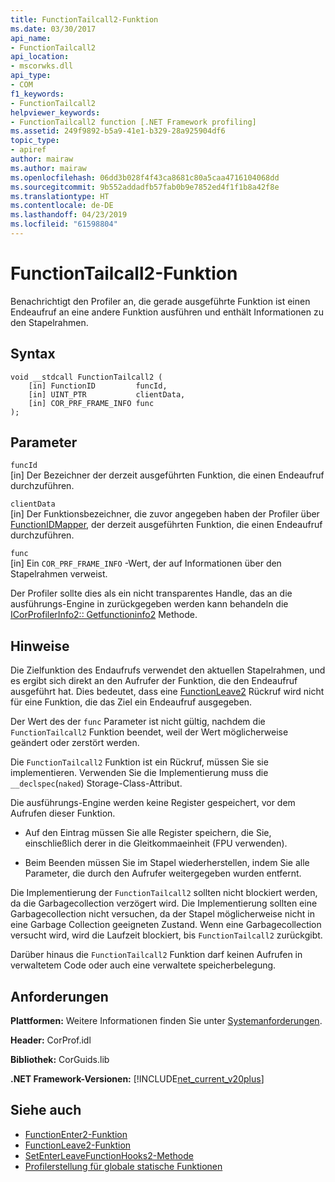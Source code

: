 ```yaml
---
title: FunctionTailcall2-Funktion
ms.date: 03/30/2017
api_name:
- FunctionTailcall2
api_location:
- mscorwks.dll
api_type:
- COM
f1_keywords:
- FunctionTailcall2
helpviewer_keywords:
- FunctionTailcall2 function [.NET Framework profiling]
ms.assetid: 249f9892-b5a9-41e1-b329-28a925904df6
topic_type:
- apiref
author: mairaw
ms.author: mairaw
ms.openlocfilehash: 06dd3b028f4f43ca8681c80a5caa4716104068dd
ms.sourcegitcommit: 9b552addadfb57fab0b9e7852ed4f1f1b8a42f8e
ms.translationtype: HT
ms.contentlocale: de-DE
ms.lasthandoff: 04/23/2019
ms.locfileid: "61598804"
---
```

# <a name="functiontailcall2-function"></a>FunctionTailcall2-Funktion
Benachrichtigt den Profiler an, die gerade ausgeführte Funktion ist einen Endeaufruf an eine andere Funktion ausführen und enthält Informationen zu den Stapelrahmen.  
  
## <a name="syntax"></a>Syntax  
  
```  
void __stdcall FunctionTailcall2 (  
    [in] FunctionID         funcId,   
    [in] UINT_PTR           clientData,   
    [in] COR_PRF_FRAME_INFO func  
);  
```  
  
## <a name="parameters"></a>Parameter  
 `funcId`  
 [in] Der Bezeichner der derzeit ausgeführten Funktion, die einen Endeaufruf durchzuführen.  
  
 `clientData`  
 [in] Der Funktionsbezeichner, die zuvor angegeben haben der Profiler über [FunctionIDMapper](../../../../docs/framework/unmanaged-api/profiling/functionidmapper-function.md), der derzeit ausgeführten Funktion, die einen Endeaufruf durchzuführen.  
  
 `func`  
 [in] Ein `COR_PRF_FRAME_INFO` -Wert, der auf Informationen über den Stapelrahmen verweist.  
  
 Der Profiler sollte dies als ein nicht transparentes Handle, das an die ausführungs-Engine in zurückgegeben werden kann behandeln die [ICorProfilerInfo2:: Getfunctioninfo2](../../../../docs/framework/unmanaged-api/profiling/icorprofilerinfo2-getfunctioninfo2-method.md) Methode.  
  
## <a name="remarks"></a>Hinweise  
 Die Zielfunktion des Endaufrufs verwendet den aktuellen Stapelrahmen, und es ergibt sich direkt an den Aufrufer der Funktion, die den Endeaufruf ausgeführt hat. Dies bedeutet, dass eine [FunctionLeave2](../../../../docs/framework/unmanaged-api/profiling/functionleave2-function.md) Rückruf wird nicht für eine Funktion, die das Ziel ein Endeaufruf ausgegeben.  
  
 Der Wert des der `func` Parameter ist nicht gültig, nachdem die `FunctionTailcall2` Funktion beendet, weil der Wert möglicherweise geändert oder zerstört werden.  
  
 Die `FunctionTailcall2` Funktion ist ein Rückruf, müssen Sie sie implementieren. Verwenden Sie die Implementierung muss die `__declspec`(`naked`) Storage-Class-Attribut.  
  
 Die ausführungs-Engine werden keine Register gespeichert, vor dem Aufrufen dieser Funktion.  
  
- Auf den Eintrag müssen Sie alle Register speichern, die Sie, einschließlich derer in die Gleitkommaeinheit (FPU verwenden).  
  
- Beim Beenden müssen Sie im Stapel wiederherstellen, indem Sie alle Parameter, die durch den Aufrufer weitergegeben wurden entfernt.  
  
 Die Implementierung der `FunctionTailcall2` sollten nicht blockiert werden, da die Garbagecollection verzögert wird. Die Implementierung sollten eine Garbagecollection nicht versuchen, da der Stapel möglicherweise nicht in eine Garbage Collection geeigneten Zustand. Wenn eine Garbagecollection versucht wird, wird die Laufzeit blockiert, bis `FunctionTailcall2` zurückgibt.  
  
 Darüber hinaus die `FunctionTailcall2` Funktion darf keinen Aufrufen in verwaltetem Code oder auch eine verwaltete speicherbelegung.  
  
## <a name="requirements"></a>Anforderungen  
 **Plattformen:** Weitere Informationen finden Sie unter [Systemanforderungen](../../../../docs/framework/get-started/system-requirements.md).  
  
 **Header:** CorProf.idl  
  
 **Bibliothek:** CorGuids.lib  
  
 **.NET Framework-Versionen:** [!INCLUDE[net_current_v20plus](../../../../includes/net-current-v20plus-md.md)]  
  
## <a name="see-also"></a>Siehe auch

- [FunctionEnter2-Funktion](../../../../docs/framework/unmanaged-api/profiling/functionenter2-function.md)
- [FunctionLeave2-Funktion](../../../../docs/framework/unmanaged-api/profiling/functionleave2-function.md)
- [SetEnterLeaveFunctionHooks2-Methode](../../../../docs/framework/unmanaged-api/profiling/icorprofilerinfo2-setenterleavefunctionhooks2-method.md)
- [Profilerstellung für globale statische Funktionen](../../../../docs/framework/unmanaged-api/profiling/profiling-global-static-functions.md)
